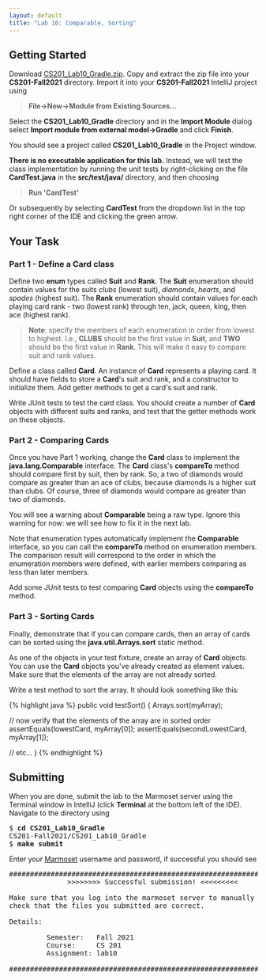 ```yaml
---
layout: default
title: "Lab 10: Comparable, Sorting"
---
```


## Getting Started

Download [CS201\_Lab10\_Gradle.zip](CS201_Lab10_Gradle.zip). Copy and extract the zip file into your **CS201-Fall2021** directory. Import it into your **CS201-Fall2021** IntelliJ project using

> **File&rarr;New&rarr;Module from Existing Sources...**

Select the **CS201\_Lab10\_Gradle** directory and in the **Import Module** dialog select **Import module from external model&rarr;Gradle** and click **Finish**.

You should see a project called **CS201\_Lab10\_Gradle** in the Project window.

**There is no executable application for this lab.** Instead, we will test the class implementation by running the unit tests by right-clicking on the file **CardTest.java** in the **src/test/java/** directory, and then choosing

> **Run 'CardTest'**

Or subsequently by selecting **CardTest** from the dropdown list in the top right corner of the IDE and clicking the green arrow.

## Your Task

### Part 1 - Define a Card class

Define two **enum** types called **Suit** and **Rank**. The **Suit** enumeration should contain values for the suits *clubs* (lowest suit), *diamonds*, *hearts*, and *spades* (highest suit). The **Rank** enumeration should contain values for each playing card rank - two (lowest rank) through ten, jack, queen, king, then ace (highest rank).

> **Note**: specify the members of each enumeration in order from lowest to highest. I.e., **CLUBS** should be the first value in **Suit**, and **TWO** should be the first value in **Rank**. This will make it easy to compare suit and rank values.

Define a class called **Card**. An instance of **Card** represents a playing card. It should have fields to store a **Card**'s suit and rank, and a constructor to initialize them. Add getter methods to get a card's suit and rank.

Write JUnit tests to test the card class. You should create a number of **Card** objects with different suits and ranks, and test that the getter methods work on these objects.

### Part 2 - Comparing Cards

Once you have Part 1 working, change the **Card** class to implement the **java.lang.Comparable** interface. The **Card** class's **compareTo** method should compare first by suit, then by rank. So, a two of diamonds would compare as greater than an ace of clubs, because diamonds is a higher suit than clubs. Of course, three of diamonds would compare as greater than two of diamonds.

You will see a warning about **Comparable** being a raw type. Ignore this warning for now: we will see how to fix it in the next lab.

Note that enumeration types automatically implement the **Comparable** interface, so you can call the **compareTo** method on enumeration members. The comparison result will correspond to the order in which the enumeration members were defined, with earlier members comparing as less than later members.

Add some JUnit tests to test comparing **Card** objects using the **compareTo** method.

### Part 3 - Sorting Cards

Finally, demonstrate that if you can compare cards, then an array of cards can be sorted using the **java.util.Arrays.sort** static method.

As one of the objects in your test fixture, create an array of **Card** objects. You can use the **Card** objects you've already created as element values. Make sure that the elements of the array are not already sorted.

Write a test method to sort the array. It should look something like this:

{% highlight java %}
public void testSort() {
  Arrays.sort(myArray);

  // now verify that the elements of the array are in sorted order
  assertEquals(lowestCard, myArray[0]);
  assertEquals(secondLowestCard, myArray[1]);

  // etc...
}
{% endhighlight %}

## Submitting

When you are done, submit the lab to the Marmoset server using the Terminal window in IntelliJ (click **Terminal** at the bottom left of the IDE). Navigate to the directory using

<pre>
$ <b>cd CS201_Lab10_Gradle</b>
CS201-Fall2021/CS201_Lab10_Gradle
$ <b>make submit</b>
</pre>

Enter your [Marmoset](https://cs.ycp.edu/marmoset) username and password, if successful you should see

<pre>
######################################################################
              >>>>>>>> Successful submission! <<<<<<<<<

Make sure that you log into the marmoset server to manually
check that the files you submitted are correct.

Details:

         Semester:   Fall 2021
         Course:     CS 201
         Assignment: lab10

######################################################################
</pre>
